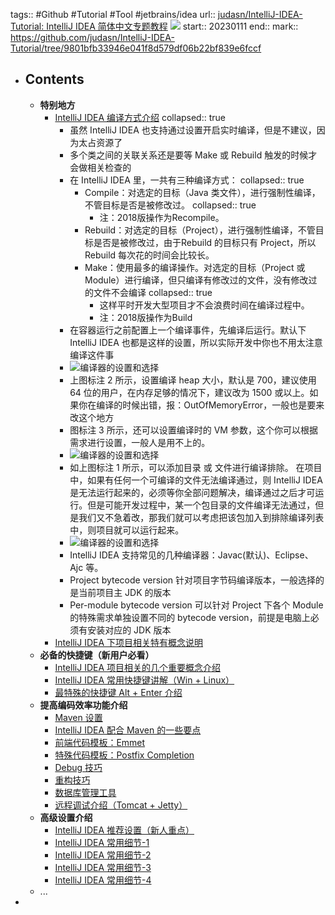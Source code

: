 tags:: #Github #Tutorial  #Tool #jetbrains/idea 
url:: [judasn/IntelliJ-IDEA-Tutorial: IntelliJ IDEA 简体中文专题教程](https://github.com/judasn/IntelliJ-IDEA-Tutorial) ![](https://img.shields.io/github/stars/judasn/IntelliJ-IDEA-Tutorial)
start:: 20230111
end:: 
mark:: https://github.com/judasn/IntelliJ-IDEA-Tutorial/tree/9801bfb33946e041f8d579df06b22bf839e6fccf

- ## Contents
  - **特别地方**
    - [IntelliJ IDEA 编译方式介绍](https://github.com/judasn/IntelliJ-IDEA-Tutorial/blob/9801bfb33946e041f8d579df06b22bf839e6fccf/make-introduce.md)
      collapsed:: true
      - 虽然 IntelliJ IDEA 也支持通过设置开启实时编译，但是不建议，因为太占资源了
      - 多个类之间的关联关系还是要等 Make 或 Rebuild 触发的时候才会做相关检查的
      - 在 IntelliJ IDEA 里，一共有三种编译方式：
        collapsed:: true
        - Compile：对选定的目标（Java 类文件），进行强制性编译，不管目标是否是被修改过。
          collapsed:: true
          - 注：2018版操作为Recompile。
        - Rebuild：对选定的目标（Project），进行强制性编译，不管目标是否是被修改过，由于Rebuild 的目标只有 Project，所以 Rebuild 每次花的时间会比较长。
        - Make：使用最多的编译操作。对选定的目标（Project 或 Module）进行编译，但只编译有修改过的文件，没有修改过的文件不会编译
          collapsed:: true
          - 这样平时开发大型项目才不会浪费时间在编译过程中。
          - 注：2018版操作为Build
      - 在容器运行之前配置上一个编译事件，先编译后运行。默认下 IntelliJ IDEA 也都是这样的设置，所以实际开发中你也不用太注意编译这件事
      - ![编译器的设置和选择](https://github.com/judasn/IntelliJ-IDEA-Tutorial/raw/9801bfb33946e041f8d579df06b22bf839e6fccf/images/xiii-c-compiler-setting-1.jpg)
      - 上图标注 2 所示，设置编译 heap 大小，默认是 700，建议使用 64 位的用户，在内存足够的情况下，建议改为 1500 或以上。如果你在编译的时候出错，报：OutOfMemoryError，一般也是要来改这个地方
      - 图标注 3 所示，还可以设置编译时的 VM 参数，这个你可以根据需求进行设置，一般人是用不上的。
      - ![编译器的设置和选择](https://github.com/judasn/IntelliJ-IDEA-Tutorial/raw/9801bfb33946e041f8d579df06b22bf839e6fccf/images/xiii-c-compiler-setting-2.jpg)
      - 如上图标注 1 所示，可以添加目录 或 文件进行编译排除。
        在项目中，如果有任何一个可编译的文件无法编译通过，则 IntelliJ IDEA 是无法运行起来的，必须等你全部问题解决，编译通过之后才可运行。但是可能开发过程中，某一个包目录的文件编译无法通过，但是我们又不急着改，那我们就可以考虑把该包加入到排除编译列表中，则项目就可以运行起来。
      - ![编译器的设置和选择](https://github.com/judasn/IntelliJ-IDEA-Tutorial/raw/9801bfb33946e041f8d579df06b22bf839e6fccf/images/xiii-c-compiler-setting-3.gif)
      - IntelliJ IDEA 支持常见的几种编译器：Javac(默认)、Eclipse、Ajc 等。
      - Project bytecode version 针对项目字节码编译版本，一般选择的是当前项目主 JDK 的版本
      - Per-module bytecode version 可以针对 Project 下各个 Module 的特殊需求单独设置不同的 bytecode version，前提是电脑上必须有安装对应的 JDK 版本
    - [IntelliJ IDEA 下项目相关特有概念说明](https://github.com/judasn/IntelliJ-IDEA-Tutorial/blob/9801bfb33946e041f8d579df06b22bf839e6fccf/project-composition-introduce.md)
  - **必备的快捷键（新用户必看）**
    - [IntelliJ IDEA 项目相关的几个重要概念介绍](https://github.com/judasn/IntelliJ-IDEA-Tutorial/blob/9801bfb33946e041f8d579df06b22bf839e6fccf/project-composition-introduce.md)
    - [IntelliJ IDEA 常用快捷键讲解（Win + Linux）](https://github.com/judasn/IntelliJ-IDEA-Tutorial/blob/9801bfb33946e041f8d579df06b22bf839e6fccf/keymap-introduce.md)
    - [最特殊的快捷键 Alt + Enter 介绍](https://github.com/judasn/IntelliJ-IDEA-Tutorial/blob/9801bfb33946e041f8d579df06b22bf839e6fccf/hotkey-alt-enter-introduce.md)
  - **提高编码效率功能介绍**
    - [Maven 设置](https://github.com/judasn/IntelliJ-IDEA-Tutorial/blob/9801bfb33946e041f8d579df06b22bf839e6fccf/maven-project-introduce.md)
    - [IntelliJ IDEA 配合 Maven 的一些要点](https://github.com/judasn/IntelliJ-IDEA-Tutorial/blob/9801bfb33946e041f8d579df06b22bf839e6fccf/maven-skill-introduce.md)
    - [前端代码模板：Emmet](https://github.com/judasn/IntelliJ-IDEA-Tutorial/blob/9801bfb33946e041f8d579df06b22bf839e6fccf/emmet-introduce.md)
    - [特殊代码模板：Postfix Completion](https://github.com/judasn/IntelliJ-IDEA-Tutorial/blob/9801bfb33946e041f8d579df06b22bf839e6fccf/postfix-completion-introduce.md)
    - [Debug 技巧](https://github.com/judasn/IntelliJ-IDEA-Tutorial/blob/9801bfb33946e041f8d579df06b22bf839e6fccf/debug-introduce.md)
    - [重构技巧](https://github.com/judasn/IntelliJ-IDEA-Tutorial/blob/9801bfb33946e041f8d579df06b22bf839e6fccf/refactor-introduce.md)
    - [数据库管理工具](https://github.com/judasn/IntelliJ-IDEA-Tutorial/blob/9801bfb33946e041f8d579df06b22bf839e6fccf/database-introduce.md)
    - [远程调试介绍（Tomcat + Jetty）](https://github.com/judasn/IntelliJ-IDEA-Tutorial/blob/9801bfb33946e041f8d579df06b22bf839e6fccf/remote-debugging.md)
  - **高级设置介绍**
    - [IntelliJ IDEA 推荐设置（新人重点）](https://github.com/judasn/IntelliJ-IDEA-Tutorial/blob/9801bfb33946e041f8d579df06b22bf839e6fccf/settings-recommend-introduce.md)
    - [IntelliJ IDEA 常用细节-1](https://github.com/judasn/IntelliJ-IDEA-Tutorial/blob/9801bfb33946e041f8d579df06b22bf839e6fccf/settings-introduce-1.md)
    - [IntelliJ IDEA 常用细节-2](https://github.com/judasn/IntelliJ-IDEA-Tutorial/blob/9801bfb33946e041f8d579df06b22bf839e6fccf/settings-introduce-2.md)
    - [IntelliJ IDEA 常用细节-3](https://github.com/judasn/IntelliJ-IDEA-Tutorial/blob/9801bfb33946e041f8d579df06b22bf839e6fccf/settings-introduce-3.md)
    - [IntelliJ IDEA 常用细节-4](https://github.com/judasn/IntelliJ-IDEA-Tutorial/blob/9801bfb33946e041f8d579df06b22bf839e6fccf/settings-introduce-4.md)
  - ...
-